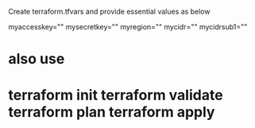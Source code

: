 Create terraform.tfvars and provide essential values as below 

myaccesskey=""
mysecretkey=""
myregion=""
mycidr=""
mycidrsub1=""

also use 
=====================
terraform init
terraform validate
terraform plan
terraform apply
=======================
